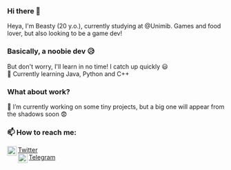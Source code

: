 ### Hi there 👋
Heya, I'm Beasty (20 y.o.), currently studying at @Unimib. Games and food lover, but also looking to be a game dev!

### Basically, a noobie dev 😥
But don't worry, I'll learn in no time! I catch up quickly 😃
<br />
🌱 Currently learning Java, Python and C++

### What about work?
🔭 I’m currently working on some tiny projects, but a big one will appear from the shadows soon 😨

### 📫 How to reach me:
[<img align="left" alt="twittersvg | Twitter" width="22px" src="https://image.flaticon.com/icons/png/512/145/145812.png" />][twitter] <a href="https://twitter.com/hi_im_beasty rel= nofollow">Twitter</a>
<br />
[<img align="left" alt="telegramsvg | Telegram" width="22px" src="https://telegram.org/img/t_logo.svg?1" />][telegram] <a href="https://t.me/hi_im_beasty rel= nofollow">Telegram</a>
<br />

[twitter]: https://twitter.com/hi_im_beasty
[telegram]: https://t.me/hi_im_beasty
